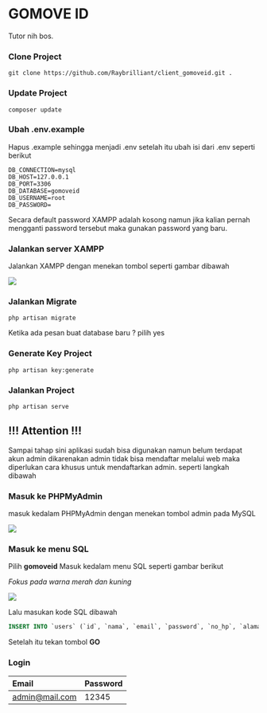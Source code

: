 
# GOMOVE ID

Tutor nih bos.

### Clone Project
```
git clone https://github.com/Raybrilliant/client_gomoveid.git .
```
### Update Project
```
composer update
```
### Ubah .env.example
Hapus .example sehingga menjadi .env setelah itu ubah isi dari .env seperti berikut 

```
DB_CONNECTION=mysql
DB_HOST=127.0.0.1
DB_PORT=3306
DB_DATABASE=gomoveid
DB_USERNAME=root
DB_PASSWORD=
```
Secara default password XAMPP adalah kosong namun jika kalian pernah mengganti password tersebut maka gunakan password yang baru.

### Jalankan server XAMPP
Jalankan XAMPP dengan menekan tombol seperti gambar dibawah 

![](https://idcloudhost.com/wp-content/uploads/2020/03/Cara-Menggunakan-XAMPP-untuk-Menjalankan-PHP-MySQL-17.png)

### Jalankan Migrate

```
php artisan migrate
```
Ketika ada pesan buat database baru ? pilih yes
### Generate Key Project
```
php artisan key:generate
```
### Jalankan Project

```
php artisan serve
```


## !!! Attention !!!
Sampai tahap sini aplikasi sudah bisa digunakan namun belum terdapat akun admin dikarenakan admin tidak bisa mendaftar melalui web maka diperlukan cara khusus untuk mendaftarkan admin. seperti langkah dibawah

### Masuk ke PHPMyAdmin
masuk kedalam PHPMyAdmin dengan menekan tombol admin pada MySQL

![](https://skillforge.com/wp-content/uploads/2018/12/xamppadminbtn.png)

### Masuk ke menu SQL
Pilih **gomoveid** Masuk kedalam menu SQL seperti gambar berikut

*Fokus pada warna merah dan kuning*

![](https://wpengine.com/wp-content/uploads/2018/02/database_phpmyadmin_run_query-1024x302.png)

Lalu masukan kode SQL dibawah
```sql
INSERT INTO `users` (`id`, `nama`, `email`, `password`, `no_hp`, `alamat`, `role`, `created_at`, `updated_at`) VALUES (NULL, 'Admin', 'admin@mail.com', '12345', '0812322121', NULL, '1', NULL, NULL);
```
Setelah itu tekan tombol **GO**

### Login
| Email | Password     |
| :-------- | :------- | 
| admin@mail.com | 12345 | 